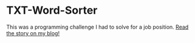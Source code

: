 # TXT-Word-Sorter

This was a programming challenge I had to solve for a job position. [Read the story on my blog!](https://flareonz44.github.io/behind-python-sorting-function)

